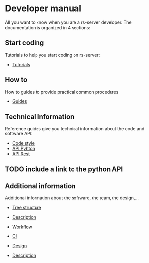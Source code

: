 # Developer manual

All you want to know when you are a rs-server developer.
The documentation is organized in 4 sections:

## Start coding

Tutorials to help you start coding on rs-server:

-   [Tutorials](dev/environment/installation.md)

## How to

How to guides to provide practical common procedures

-   [Guides](dev/doc-generation/how-to.md)

## Technical Information

 Reference guides give you technical information about the code and software API:

-   [Code style](dev/code-style.md)
-   [API Pyhton](api/python/html/index.md)
-   [API Rest](api/rest/index.md)

## TODO include a link to the python API

## Additional information 

Additional information about the software, the team, the design,…

-   [Tree structure](dev/background/tree-structure.md)

-   [Description](dev/environment/description.md)

-   [Workflow](dev/background/workflow.md)

-   [CI](dev/background/ci.md)

-   [Design](dev/design/design.md)

-   [Description](dev/doc-generation/description.md)
